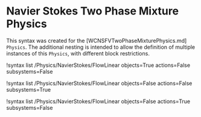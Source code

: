 # Navier Stokes Two Phase Mixture Physics

This syntax was created for the [WCNSFVTwoPhaseMixturePhysics.md] `Physics`.
The additional nesting is intended to allow the definition of multiple instances of this `Physics`,
with different block restrictions.

!syntax list /Physics/NavierStokes/FlowLinear objects=True actions=False subsystems=False

!syntax list /Physics/NavierStokes/FlowLinear objects=False actions=False subsystems=True

!syntax list /Physics/NavierStokes/FlowLinear objects=False actions=True subsystems=False
